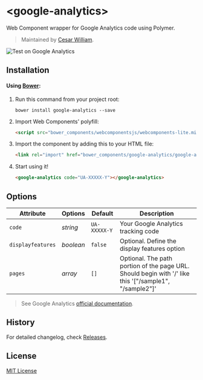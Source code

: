 # &lt;google-analytics&gt;

Web Component wrapper for Google Analytics code using Polymer.

> Maintained by [Cesar William](https://github.com/cesarwbr).

![Test on Google Analytics](http://f.cl.ly/items/3R1p2h2B462z1v0J0X3v/test-google-analytics.png)

## Installation

#### Using [Bower](http://bower.io):

1. Run this command from your project root:

	```shell
	bower install google-analytics --save
	```

2. Import Web Components' polyfill:
	```html
	<script src="bower_components/webcomponentsjs/webcomponents-lite.min.js"></script>
	```

3. Import the component by adding this to your HTML file:

	```html
	<link rel="import" href="bower_components/google-analytics/google-analytics.html">
	```

4. Start using it!

	```html
	<google-analytics code="UA-XXXXX-Y"></google-analytics>
	```

## Options

Attribute  | Options                   | Default             | Description
---        | ---                       | ---                 | ---
`code`     | *string* 				   			 | `UA-XXXXX-Y`        | Your Google Analytics tracking code
`displayfeatures`     | *boolean* 				   			 | `false`        | Optional. Define the display features option
`pages`     | *array* 				   			 | `[]`        | Optional. The path portion of the page URL. Should begin with '/' like this '["/sample1", "/sample2"]'


> See Google Analytics [official documentation](https://support.google.com/analytics/).

## History

For detailed changelog, check [Releases](https://github.com/cesarwbr/google-analytics-element/releases).

## License

[MIT License](http://opensource.org/licenses/MIT)
